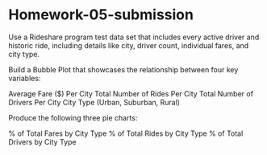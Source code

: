 # Homework-05-submission

Use a Rideshare program test data set that includes every active driver and historic ride, including details like city, driver count, individual fares, and city type.

Build a Bubble Plot that showcases the relationship between four key variables:

Average Fare ($) Per City
Total Number of Rides Per City
Total Number of Drivers Per City
City Type (Urban, Suburban, Rural)


Produce the following three pie charts:

% of Total Fares by City Type
% of Total Rides by City Type
% of Total Drivers by City Type
